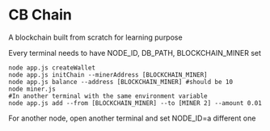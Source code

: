 #  CB Chain
A blockchain built from scratch for learning purpose

Every terminal needs to have NODE_ID, DB_PATH, BLOCKCHAIN_MINER set
```
node app.js createWallet
node app.js initChain --minerAddress [BLOCKCHAIN_MINER]
node app.js balance --address [BLOCKCHAIN_MINER] #should be 10
node miner.js
#In another terminal with the same environment variable
node app.js add --from [BLOCKCHAIN_MINER] --to [MINER 2] --amount 0.01
```

For another node, open another terminal and set NODE_ID=a different one